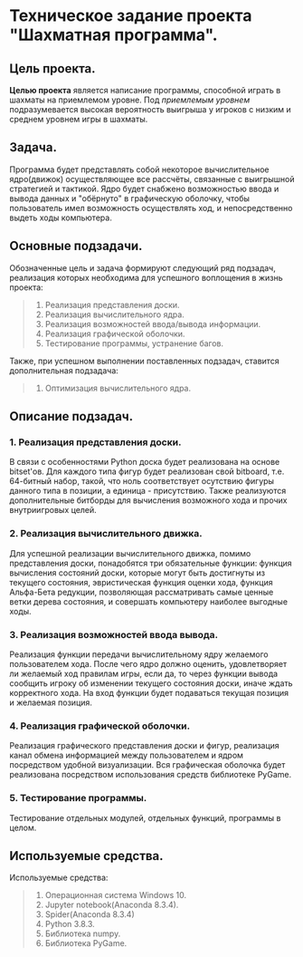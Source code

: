 # Техническое задание проекта "Шахматная программа".

## Цель проекта.
**Целью проекта** является написание программы, способной играть в шахматы на приемлемом уровне. 
Под *приемлемым уровнем* подразумевается высокая вероятность выигрыша у игроков с низким и 
среднем уровнем игры в шахматы. 

## Задача.
Программа будет представлять собой некоторое вычислительное ядро(движок) осуществляющее все 
рассчёты, связанные с выигрышной стратегией и тактикой. Ядро будет снабжено возможностью ввода
и вывода данных и "обёрнуто" в графическую  оболочку, чтобы пользователь имел возможность 
осуществлять ход, и непосредственно выдеть ходы компьютера. 

## Основные подзадачи.

Обозначенные цель и задача формируют следующий ряд подзадач, реализация которых необходима для
успешного воплощения в жизнь проекта:

>1. Реализация представления доски.
>2. Реализация вычислительного ядра. 
>3. Реализация возможностей ввода/вывода информации.
>4. Реализация графической оболочки. 
>5. Тестирование программы, устранение багов.

Также, при успешном выполнении поставленных подзадач, ставится дополнительная подзадача:

>1. Оптимизация вычислительного ядра.

## Описание подзадач.

### 1. Реализация представления доски.

В связи с особенностями Python доска будет реализована на основе bitset'ов. Для каждого типа фигур
будет реализован свой bitboard, т.е. 64-битный набор, такой, что ноль соответствует осутствию фигуры
данного типа в позиции, а единица - присутствию. Также реализуются дополнительные битборды для 
вычисления возможного хода и прочих внутриигровых целей. 

### 2. Реализация вычислительного движка. 

Для успешной реализации вычислительного движка, помимо представления доски, понадобятся три обязательные 
функции: функция вычисления состояний доски, которые могут быть достигнуты из текущего состояния, 
эвристическая функция оценки хода, функция Альфа-Бета редукции, позволяющая рассматривать самые ценные
ветки дерева состояния, и совершать компьютеру наиболее выгодные ходы. 

### 3. Реализация возможностей ввода вывода. 

Реализация функции передачи вычислительному ядру желаемого пользователем хода. После чего ядро должно оценить,
удовлетворяет ли желаемый ход правилам игры, если да, то через функции вывода сообщить игроку об изменении 
текущего состояния доски, иначе ждать корректного хода. На вход функции будет подаваться текущая позиция 
и желаемая позиция. 

### 4. Реализация графической оболочки.

Реализация графического представления доски и фигур, реализация канал обмена информацией между пользователем
и ядром посредством удобной визуализации. Вся графическая оболочка будет реализована посредством использования
средств библиотеке PyGame. 

### 5. Тестирование программы. 

Тестирование отдельных модулей, отдельных функций, программы в целом. 

## Используемые средства.

Используемые средства:

>1. Операционная система Windows 10.
>2. Jupyter notebook(Anaconda 8.3.4).
>3. Spider(Anaconda 8.3.4)
>4. Python 3.8.3.
>5. Библиотека numpy.
>6. Библиотека PyGame.
